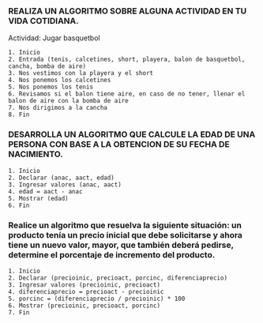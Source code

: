 ### REALIZA UN ALGORITMO SOBRE ALGUNA ACTIVIDAD EN TU VIDA COTIDIANA.

Actividad: Jugar basquetbol
    
    1. Inicio
    2. Entrada (tenis, calcetines, short, playera, balon de basquetbol, cancha, bomba de aire)
    3. Nos vestimos con la playera y el short
    4. Nos ponemos los calcetines
    5. Nos ponemos los tenis
    6. Revisamos si el balon tiene aire, en caso de no tener, llenar el balon de aire con la bomba de aire
    7. Nos dirigimos a la cancha
    8. Fin



### DESARROLLA UN ALGORITMO QUE CALCULE LA EDAD DE UNA PERSONA CON BASE A LA OBTENCION DE SU FECHA DE NACIMIENTO.

    1. Inicio
    2. Declarar (anac, aact, edad)
    3. Ingresar valores (anac, aact)
    4. edad = aact - anac
    5. Mostrar (edad)
    6. Fin




###  Realice un algoritmo que resuelva la siguiente situación: un producto tenía un precio inicial que debe solicitarse y ahora tiene un nuevo valor, mayor, que también deberá pedirse, determine el porcentaje de incremento del producto. 

    1. Inicio
    2. Declarar (precioinic, precioact, porcinc, diferenciaprecio)
    3. Ingresar valores (precioinic, precioact)
    4. diferenciaprecio = precioact - precioinic
    5. porcinc = (diferenciaprecio / precioinic) * 100
    6. Mostrar (precioinic, precioact, porcinc)
    7. Fin
